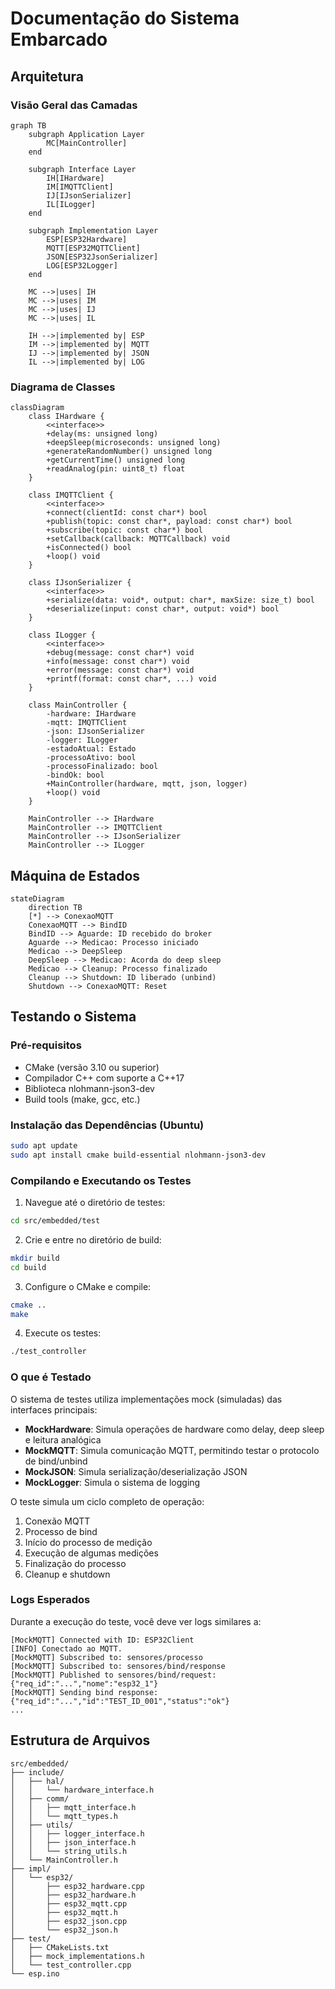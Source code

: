 # Documentação do Sistema Embarcado

## Arquitetura

### Visão Geral das Camadas

```mermaid
graph TB
    subgraph Application Layer
        MC[MainController]
    end
    
    subgraph Interface Layer
        IH[IHardware]
        IM[IMQTTClient]
        IJ[IJsonSerializer]
        IL[ILogger]
    end
    
    subgraph Implementation Layer
        ESP[ESP32Hardware]
        MQTT[ESP32MQTTClient]
        JSON[ESP32JsonSerializer]
        LOG[ESP32Logger]
    end

    MC -->|uses| IH
    MC -->|uses| IM
    MC -->|uses| IJ
    MC -->|uses| IL
    
    IH -->|implemented by| ESP
    IM -->|implemented by| MQTT
    IJ -->|implemented by| JSON
    IL -->|implemented by| LOG
```

### Diagrama de Classes

```mermaid
classDiagram
    class IHardware {
        <<interface>>
        +delay(ms: unsigned long)
        +deepSleep(microseconds: unsigned long)
        +generateRandomNumber() unsigned long
        +getCurrentTime() unsigned long
        +readAnalog(pin: uint8_t) float
    }
    
    class IMQTTClient {
        <<interface>>
        +connect(clientId: const char*) bool
        +publish(topic: const char*, payload: const char*) bool
        +subscribe(topic: const char*) bool
        +setCallback(callback: MQTTCallback) void
        +isConnected() bool
        +loop() void
    }
    
    class IJsonSerializer {
        <<interface>>
        +serialize(data: void*, output: char*, maxSize: size_t) bool
        +deserialize(input: const char*, output: void*) bool
    }
    
    class ILogger {
        <<interface>>
        +debug(message: const char*) void
        +info(message: const char*) void
        +error(message: const char*) void
        +printf(format: const char*, ...) void
    }
    
    class MainController {
        -hardware: IHardware
        -mqtt: IMQTTClient
        -json: IJsonSerializer
        -logger: ILogger
        -estadoAtual: Estado
        -processoAtivo: bool
        -processoFinalizado: bool
        -bindOk: bool
        +MainController(hardware, mqtt, json, logger)
        +loop() void
    }

    MainController --> IHardware
    MainController --> IMQTTClient
    MainController --> IJsonSerializer
    MainController --> ILogger
```

## Máquina de Estados

```mermaid
stateDiagram
    direction TB
    [*] --> ConexaoMQTT
    ConexaoMQTT --> BindID
    BindID --> Aguarde: ID recebido do broker
    Aguarde --> Medicao: Processo iniciado
    Medicao --> DeepSleep
    DeepSleep --> Medicao: Acorda do deep sleep
    Medicao --> Cleanup: Processo finalizado
    Cleanup --> Shutdown: ID liberado (unbind)
    Shutdown --> ConexaoMQTT: Reset
```

## Testando o Sistema

### Pré-requisitos
- CMake (versão 3.10 ou superior)
- Compilador C++ com suporte a C++17
- Biblioteca nlohmann-json3-dev
- Build tools (make, gcc, etc.)

### Instalação das Dependências (Ubuntu)
```bash
sudo apt update
sudo apt install cmake build-essential nlohmann-json3-dev
```

### Compilando e Executando os Testes

1. Navegue até o diretório de testes:
```bash
cd src/embedded/test
```

2. Crie e entre no diretório de build:
```bash
mkdir build
cd build
```

3. Configure o CMake e compile:
```bash
cmake ..
make
```

4. Execute os testes:
```bash
./test_controller
```

### O que é Testado

O sistema de testes utiliza implementações mock (simuladas) das interfaces principais:

- **MockHardware**: Simula operações de hardware como delay, deep sleep e leitura analógica
- **MockMQTT**: Simula comunicação MQTT, permitindo testar o protocolo de bind/unbind
- **MockJSON**: Simula serialização/deserialização JSON
- **MockLogger**: Simula o sistema de logging

O teste simula um ciclo completo de operação:
1. Conexão MQTT
2. Processo de bind
3. Início do processo de medição
4. Execução de algumas medições
5. Finalização do processo
6. Cleanup e shutdown

### Logs Esperados

Durante a execução do teste, você deve ver logs similares a:
```
[MockMQTT] Connected with ID: ESP32Client
[INFO] Conectado ao MQTT.
[MockMQTT] Subscribed to: sensores/processo
[MockMQTT] Subscribed to: sensores/bind/response
[MockMQTT] Published to sensores/bind/request: {"req_id":"...","nome":"esp32_1"}
[MockMQTT] Sending bind response: {"req_id":"...","id":"TEST_ID_001","status":"ok"}
...
```

## Estrutura de Arquivos

```
src/embedded/
├── include/
│   ├── hal/
│   │   └── hardware_interface.h
│   ├── comm/
│   │   ├── mqtt_interface.h
│   │   └── mqtt_types.h
│   ├── utils/
│   │   ├── logger_interface.h
│   │   ├── json_interface.h
│   │   └── string_utils.h
│   └── MainController.h
├── impl/
│   └── esp32/
│       ├── esp32_hardware.cpp
│       ├── esp32_hardware.h
│       ├── esp32_mqtt.cpp
│       ├── esp32_mqtt.h
│       ├── esp32_json.cpp
│       └── esp32_json.h
├── test/
│   ├── CMakeLists.txt
│   ├── mock_implementations.h
│   └── test_controller.cpp
└── esp.ino
```